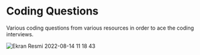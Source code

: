 # Coding Questions
Various coding questions from various resources in order to ace the coding interviews.

![Ekran Resmi 2022-08-14 11 18 43](https://user-images.githubusercontent.com/90466553/184528542-0ee1a93f-d41c-4514-a764-a73e60f8f826.png)
